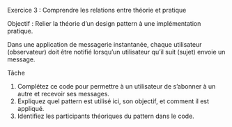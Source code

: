 Exercice 3 : Comprendre les relations entre théorie et pratique

Objectif : Relier la théorie d’un design pattern à une implémentation pratique.

Dans une application de messagerie instantanée, chaque utilisateur (observateur) doit être notifié lorsqu’un utilisateur qu’il suit (sujet) envoie un message.

Tâche
1.	Complétez ce code pour permettre à un utilisateur de s’abonner à un autre et recevoir ses messages.
2.	Expliquez quel pattern est utilisé ici, son objectif, et comment il est appliqué.
3.	Identifiez les participants théoriques du pattern dans le code.